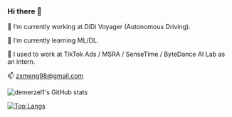 ### Hi there 👋

🔭 I’m currently working at DiDi Voyager (Autonomous Driving).

🌱 I’m currently learning ML/DL.

👯 I used to work at TikTok Ads / MSRA / SenseTime / ByteDance AI Lab as an intern. 

📫 zxmeng98@gmail.com

![demerzel1's GitHub stats](https://github-readme-stats.vercel.app/api?username=demerzel1&count_private=true&show_icons=true)

[![Top Langs](https://github-readme-stats.vercel.app/api/top-langs/?username=demerzel1)](https://github.com/anuraghazra/github-readme-stats)

<!--
**demerzel1/demerzel1** is a ✨ _special_ ✨ repository because its `README.md` (this file) appears on your GitHub profile.

Here are some ideas to get you started:

- 🔭 I’m currently working on Multimodal learning, Document understanding at MSRA as a research intern.
- 🌱 I’m currently learning ML/DL.
- 👯 I’m looking to collaborate on ...
- 🤔 I’m looking for help with ...
- 💬 Ask me about ...
- 📫 How to reach me: ...
- 😄 Pronouns: ...
- ⚡ Fun fact: ...
-->

